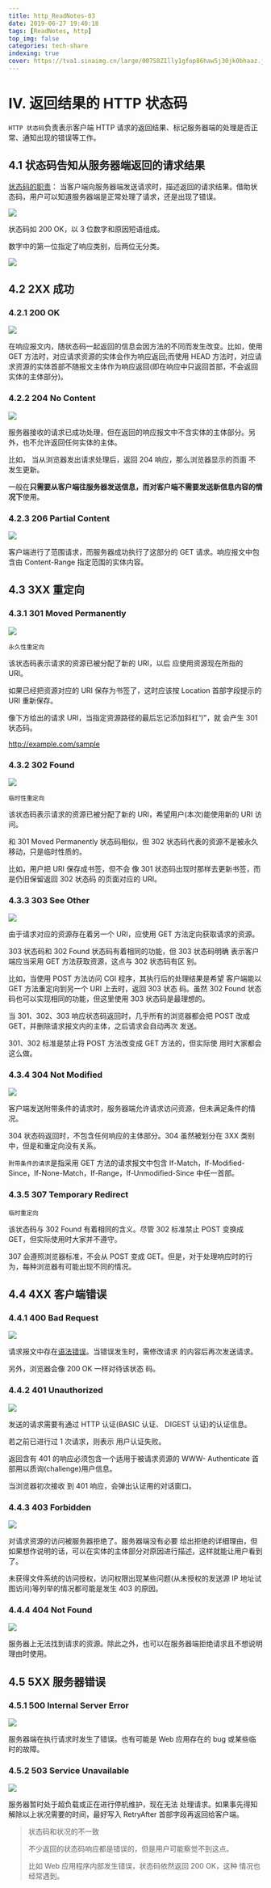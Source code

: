 ```yaml
---
title: http_ReadNotes-03
date: 2019-06-27 19:40:18
tags: [ReadNotes, http]
top_img: false
categories: tech-share
indexing: true
cover: https://tva1.sinaimg.cn/large/007S8ZIlly1gfop86haw5j30jk0bhaaz.jpg
---
```


# IV. 返回结果的 HTTP 状态码

`HTTP 状态码`负责表示客户端 HTTP 请求的返回结果、标记服务器端的处理是否正常、通知出现的错误等工作。

## **4.1** 状态码告知从服务器端返回的请求结果

<u>状态码的职责</u>： 当客户端向服务器端发送请求时，描述返回的请求结果。借助状态码，用户可以知道服务器端是正常处理了请求，还是出现了错误。

![](https://tva1.sinaimg.cn/large/007S8ZIlly1gfop86haw5j30jk0bhaaz.jpg)

状态码如 200 OK，以 3 位数字和原因短语组成。

数字中的第一位指定了响应类别，后两位无分类。

![](https://tva1.sinaimg.cn/large/007S8ZIlly1gfop93smf5j30j4070my0.jpg)

## **4.2** **2XX** 成功

### **4.2.1** 200 OK

![](https://tva1.sinaimg.cn/large/007S8ZIlly1gfopdhqdutj30jk06maah.jpg)

在响应报文内，随状态码一起返回的信息会因方法的不同而发生改变。比如，使用 GET 方法时，对应请求资源的实体会作为响应返回;而使用 HEAD 方法时，对应请求资源的实体首部不随报文主体作为响应返回(即在响应中只返回首部，不会返回实体的主体部分)。

### **4.2.2** 204 No Content

![](https://tva1.sinaimg.cn/large/007S8ZIlly1gfopd2p2elj30ha064q3a.jpg)

服务器接收的请求已成功处理，但在返回的响应报文中不含实体的主体部分。另外，也不允许返回任何实体的主体。

比如， 当从浏览器发出请求处理后，返回 204 响应，那么浏览器显示的页面 不发生更新。

一般在**只需要从客户端往服务器发送信息，而对客户端不需要发送新信息内容的情况下**使用。

### **4.2.3** 206 Partial Content

![](https://tva1.sinaimg.cn/large/007S8ZIlly1gfopf513o6j30ir06bmxk.jpg)

客户端进行了范围请求，而服务器成功执行了这部分的 GET 请求。响应报文中包含由 Content-Range 指定范围的实体内容。

## **4.3** **3XX** 重定向

### **4.3.1** 301 Moved Permanently

![](https://tva1.sinaimg.cn/large/007S8ZIlly1gfopfx7t4ij30gz06bq3b.jpg)

`永久性重定向`

该状态码表示请求的资源已被分配了新的 URI，以后 应使用资源现在所指的 URI。

如果已经把资源对应的 URI 保存为书签了，这时应该按 Location 首部字段提示的 URI 重新保存。

像下方给出的请求 URI，当指定资源路径的最后忘记添加斜杠“/”，就 会产生 301 状态码。

http://example.com/sample

### 4.3.2 302 Found

![](https://tva1.sinaimg.cn/large/007S8ZIlly1gfophpt51xj30g506x74o.jpg)

`临时性重定向`

该状态码表示请求的资源已被分配了新的 URI，希望用户(本次)能使用新的 URI 访问。

和 301 Moved Permanently 状态码相似，但 302 状态码代表的资源不是被永久移动，只是临时性质的。

比如，用户把 URI 保存成书签，但不会 像 301 状态码出现时那样去更新书签，而是仍旧保留返回 302 状态码 的页面对应的 URI。

### 4.3.3 303 See Other

![](https://tva1.sinaimg.cn/large/007S8ZIlly1gfopjcpbokj30ho077t94.jpg)

由于请求对应的资源存在着另一个 URI，应使用 GET 方法定向获取请求的资源。

303 状态码和 302 Found 状态码有着相同的功能，但 303 状态码明确 表示客户端应当采用 GET 方法获取资源，这点与 302 状态码有区 别。

比如，当使用 POST 方法访问 CGI 程序，其执行后的处理结果是希望 客户端能以 GET 方法重定向到另一个 URI 上去时，返回 303 状态 码。虽然 302 Found 状态码也可以实现相同的功能，但这里使用 303 状态码是最理想的。

当 301、302、303 响应状态码返回时，几乎所有的浏览器都会把 POST 改成 GET，并删除请求报文内的主体，之后请求会自动再次 发送。

301、302 标准是禁止将 POST 方法改变成 GET 方法的，但实际使 用时大家都会这么做。

### 4.3.4 304 Not Modified

![](https://tva1.sinaimg.cn/large/007S8ZIlly1gfoplihnevj30hh06p3yv.jpg)

客户端发送附带条件的请求时，服务器端允许请求访问资源，但未满足条件的情况。

304 状态码返回时，不包含任何响应的主体部分。304 虽然被划分在 3XX 类别中，但是和重定向没有关系。

`附带条件的请求`是指采用 GET 方法的请求报文中包含 If-Match，If-Modified- Since，If-None-Match，If-Range，If-Unmodified-Since 中任一首部。

### 4.3.5 307 Temporary Redirect

`临时重定向`

该状态码与 302 Found 有着相同的含义。尽管 302 标准禁止 POST 变换成 GET，但实际使用时大家并不遵守。

307 会遵照浏览器标准，不会从 POST 变成 GET。但是，对于处理响应时的行为，每种浏览器有可能出现不同的情况。

## **4.4** **4XX** 客户端错误

### 4.4.1 400 Bad Request

![](https://tva1.sinaimg.cn/large/007S8ZIlly1gfopp1zu1vj30gr068q39.jpg)

请求报文中存在<u>语法错误</u>。当错误发生时，需修改请求 的内容后再次发送请求。

另外，浏览器会像 200 OK 一样对待该状态 码。

### **4.4.2** 401 Unauthorized

![](https://tva1.sinaimg.cn/large/007S8ZIlly1gfoppj6o2cj30gr0diq46.jpg)

发送的请求需要有通过 HTTP 认证(BASIC 认证、 DIGEST 认证)的认证信息。

若之前已进行过 1 次请求，则表示 用户认证失败。

返回含有 401 的响应必须包含一个适用于被请求资源的 WWW- Authenticate 首部用以质询(challenge)用户信息。

当浏览器初次接收 到 401 响应，会弹出认证用的对话窗口。

### **4.4.3** 403 Forbidden

![](https://tva1.sinaimg.cn/large/007S8ZIlly1gfopqkl824j30fv05o74k.jpg)

对请求资源的访问被服务器拒绝了。服务器端没有必要 给出拒绝的详细理由，但如果想作说明的话，可以在实体的主体部分对原因进行描述，这样就能让用户看到了。

未获得文件系统的访问授权，访问权限出现某些问题(从未授权的发送源 IP 地址试图访问)等列举的情况都可能是发生 403 的原因。

### **4.4.4** 404 Not Found

![](https://tva1.sinaimg.cn/large/007S8ZIlly1gfoprjbvpvj30ji06k74l.jpg)

服务器上无法找到请求的资源。除此之外，也可以在服务器端拒绝请求且不想说明理由时使用。

## **4.5** **5XX** 服务器错误

### **4.5.1** 500 Internal Server Error

![](https://tva1.sinaimg.cn/large/007S8ZIlly1gfopsjve7vj30im05zmxg.jpg)

服务器端在执行请求时发生了错误。也有可能是 Web 应用存在的 bug 或某些临时的故障。

### **4.5.2** **503 Service Unavailable**

![](https://tva1.sinaimg.cn/large/007S8ZIlly1gfopt237lnj30fe05nweq.jpg)

服务器暂时处于超负载或正在进行停机维护，现在无法 处理请求。如果事先得知解除以上状况需要的时间，最好写入 RetryAfter 首部字段再返回给客户端。

> 状态码和状况的不一致
>
> 不少返回的状态码响应都是错误的，但是用户可能察觉不到这点。
>
> 比如 Web 应用程序内部发生错误，状态码依然返回 200 OK，这种 情况也经常遇到。
